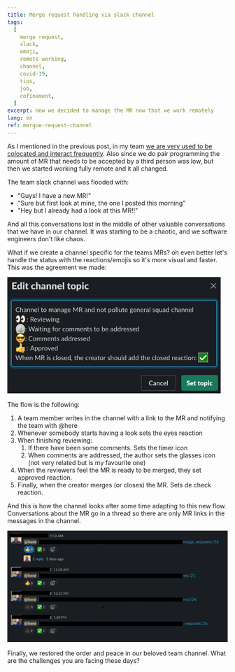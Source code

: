 ```yaml
---
title: Merge request handling via slack channel
tags:
  [
    merge request,
    slack,
    emoji,
    remote working,
    channel,
    covid-19,
    tips,
    job,
    cofinement,
  ]
excerpt: How we decided to manage the MR now that we work remotely
lang: en
ref: mergue-request-channel
---
```


As I mentioned in the previous post, in my team [we are very used to be colocated and interact frequently](https://juan.pallares.me/remote-working-tips/). Also since we do pair programming the amount of MR that needs to be accepted by a third person was low, but then we started working fully remote and it all changed.

The team slack channel was flooded with:

- "Guys! I have a new MR!"
- "Sure but first look at mine, the one I posted this morning"
- "Hey but I already had a look at this MR!!"

And all this conversations lost in the middle of other valuable conversations that we have in our channel. It was starting to be a chaotic, and we software engineers don't like chaos.

What if we create a channel specific for the teams MRs? oh even better let's handle the status with the reactions/emojis so it's more visual and faster. This was the agreement we made:

![MR channel topic](/images/mr_channel_topic.png)

The flow is the following:

1. A team member writes in the channel with a link to the MR and notifying the team with @here
1. Whenever somebody starts having a look sets the eyes reaction
1. When finishing reviewing:
   1. If there have been some comments. Sets the timer icon
   1. When comments are addressed, the author sets the glasses icon (not very related but is my favourite one)
1. When the reviewers feel the MR is ready to be merged, they set approved reaction.
1. Finally, when the creator merges (or closes) the MR. Sets de check reaction.

And this is how the channel looks after some time adapting to this new flow. Conversations about the MR go in a thread so there are only MR links in the messages in the channel.

![MR channel](/images/mr_channel_example.png)

Finally, we restored the order and peace in our beloved team channel. What are the challenges you are facing these days?
